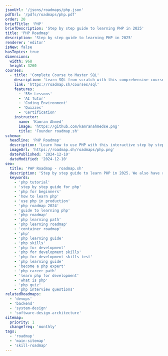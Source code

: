```yaml
---
jsonUrl: '/jsons/roadmaps/php.json'
pdfUrl: '/pdfs/roadmaps/php.pdf'
order: 20
briefTitle: 'PHP'
briefDescription: 'Step by step guide to learning PHP in 2025'
title: 'PHP Roadmap'
description: 'Step by step guide to learning PHP in 2025'
renderer: 'editor'
isNew: false
hasTopics: true
dimensions:
  width: 968
  height: 3260
courses:
  - title: 'Complete Course to Master SQL'
    description: 'Learn SQL from scratch with this comprehensive course'
    link: 'https://roadmap.sh/courses/sql'
    features:
      - '55+ Lessons'
      - 'AI Tutor'
      - 'Coding Environment'
      - 'Quizzes'
      - 'Certification'
    instructor:
      name: 'Kamran Ahmed'
      image: 'https://github.com/kamranahmedse.png'
      title: 'Founder roadmap.sh'
schema:
  headline: 'PHP Roadmap'
  description: 'Learn how to use PHP with this interactive step by step guide in 2025. We also have resources and short descriptions attached to the roadmap items so you can get everything you want to learn in one place.'
  imageUrl: 'https://roadmap.sh/roadmaps/php.png'
  datePublished: '2024-12-10'
  dateModified: '2024-12-10'
seo:
  title: 'PHP Roadmap - roadmap.sh'
  description: 'Step by step guide to learn PHP in 2025. We also have resources and short descriptions attached to the roadmap items so you can get everything you want to learn in one place.'
  keywords:
    - 'php tutorial'
    - 'step by step guide for php'
    - 'php for beginners'
    - 'how to learn php'
    - 'use php in production'
    - 'php roadmap 2024'
    - 'guide to learning php'
    - 'php roadmap'
    - 'php learning path'
    - 'php learning roadmap'
    - 'container roadmap'
    - 'php'
    - 'php learning guide'
    - 'php skills'
    - 'php for development'
    - 'php for development skills'
    - 'php for development skills test'
    - 'php learning guide'
    - 'become a php expert'
    - 'php career path'
    - 'learn php for development'
    - 'what is php'
    - 'php quiz'
    - 'php interview questions'
relatedRoadmaps:
  - 'devops'
  - 'backend'
  - 'system-design'
  - 'software-design-architecture'
sitemap:
  priority: 1
  changefreq: 'monthly'
tags:
  - 'roadmap'
  - 'main-sitemap'
  - 'skill-roadmap'
---
```

